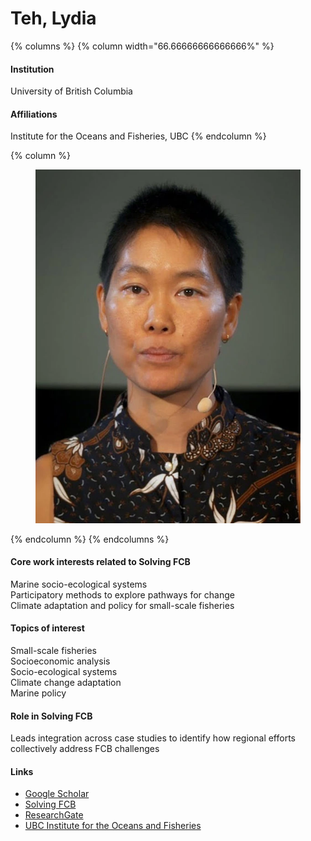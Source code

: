 # Teh, Lydia

{% columns %}
{% column width="66.66666666666666%" %}
#### Institution

University of British Columbia

#### Affiliations

Institute for the Oceans and Fisheries, UBC
{% endcolumn %}

{% column %}
<figure><img src="https://raw.githubusercontent.com/Solving-FCB/docs/refs/heads/main/.img/teh-lcl.webp" alt=""></figure>
{% endcolumn %}
{% endcolumns %}

#### Core work interests related to Solving FCB

Marine socio-ecological systems\
Participatory methods to explore pathways for change\
Climate adaptation and policy for small-scale fisheries

#### Topics of interest

Small-scale fisheries\
Socioeconomic analysis\
Socio-ecological systems\
Climate change adaptation\
Marine policy

#### Role in Solving FCB

Leads integration across case studies to identify how regional efforts collectively address FCB challenges

#### Links

* [Google Scholar](https://scholar.google.com/citations?user=wMlVcAMAAAAJ)
* [Solving FCB](https://solvingfcb.org/people/teh-lcl/)
* [ResearchGate](https://www.researchgate.net/profile/Lydia-Teh)
* [UBC Institute for the Oceans and Fisheries](https://oceans.ubc.ca/lydia-teh/)
